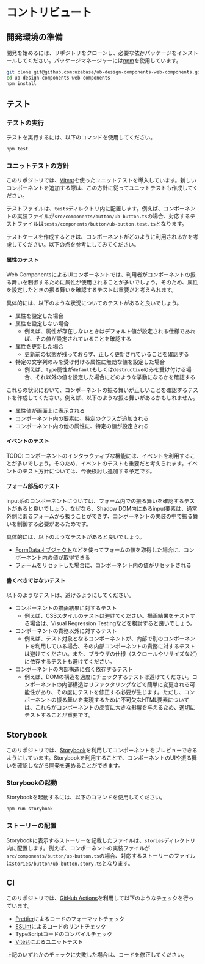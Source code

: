 # コントリビュート

## 開発環境の準備

開発を始めるには、リポジトリをクローンし、必要な依存パッケージをインストールしてください。パッケージマネージャーには[npm](https://www.npmjs.com/)を使用しています。

```sh
git clone git@github.com:uzabase/ub-design-components-web-components.git
cd ub-design-components-web-components
npm install
```

## テスト

### テストの実行

テストを実行するには、以下のコマンドを使用してください。

```sh
npm test
```

### ユニットテストの方針

このリポジトリでは、[Vitest](https://vitest.dev/)を使ったユニットテストを導入しています。新しいコンポーネントを追加する際は、この方針に従ってユニットテストも作成してください。

テストファイルは、`tests`ディレクトリ内に配置します。例えば、コンポーネントの実装ファイルが`src/components/button/ub-button.ts`の場合、対応するテストファイルは`tests/components/button/ub-button.test.ts`となります。

テストケースを作成するときは、コンポーネントがどのように利用されるかを考慮してください。以下の点を参考にしてみてください。

#### 属性のテスト

Web ComponentsによるUIコンポーネントでは、利用者がコンポーネントの振る舞いを制御するために属性が使用されることが多いでしょう。そのため、属性を設定したときの振る舞いを確認するテストは重要だと考えられます。

具体的には、以下のような状況についてのテストがあると良いでしょう。

- 属性を設定した場合
- 属性を設定しない場合
  - 例えば、属性が存在しないときはデフォルト値が設定される仕様であれば、その値が設定されていることを確認する
- 属性を更新した場合
  - 更新前の状態が残っておらず、正しく更新されていることを確認する
- 特定の文字列のみを受け付ける属性に無効な値を設定した場合
  - 例えば、`type`属性が`default`もしくは`destructive`のみを受け付ける場合、それ以外の値を設定した場合にどのような挙動になるかを確認する

これらの状況において、コンポーネントの振る舞いが正しいことを確認するテストを作成してください。例えば、以下のような振る舞いがあるかもしれません。

- 属性値が画面上に表示される
- コンポーネント内の要素に、特定のクラスが追加される
- コンポーネント内の他の属性に、特定の値が設定される

#### イベントのテスト

TODO: コンポーネントのインタラクティブな機能には、イベントを利用することが多いでしょう。そのため、イベントのテストも重要だと考えられます。イベントのテスト方針については、今後検討し追加する予定です。

#### フォーム部品のテスト

input系のコンポーネントについては、フォーム内での振る舞いを確認するテストがあると良いでしょう。なぜなら、Shadow DOM内にあるinput要素は、通常外側にあるフォームから扱うことができず、コンポーネントの実装の中で振る舞いを制御する必要があるためです。

具体的には、以下のようなテストがあると良いでしょう。

- [FormDataオブジェクト](https://developer.mozilla.org/ja/docs/Web/API/XMLHttpRequest_API/Using_FormData_Objects#html_%E3%83%95%E3%82%A9%E3%83%BC%E3%83%A0%E3%81%8B%E3%82%89_formdata_%E3%82%AA%E3%83%96%E3%82%B8%E3%82%A7%E3%82%AF%E3%83%88%E3%82%92%E5%8F%96%E3%82%8A%E5%87%BA%E3%81%99)などを使ってフォームの値を取得した場合に、コンポーネント内の値が取得できる
- フォームをリセットした場合に、コンポーネント内の値がリセットされる

#### 書くべきではないテスト

以下のようなテストは、避けるようにしてください。

- コンポーネントの描画結果に対するテスト
  - 例えば、CSSスタイルのテストは避けてください。描画結果をテストする場合は、Visual Regression Testingなどを検討すると良いでしょう。
- コンポーネントの責務以外に対するテスト
  - 例えば、テスト対象となるコンポーネントが、内部で別のコンポーネントを利用している場合、その内部コンポーネントの責務に対するテストは避けてください。また、ブラウザの仕様（スクロールやリサイズなど）に依存するテストも避けてください。
- コンポーネントの内部構造に強く依存するテスト
  - 例えば、DOMの構造を過度にチェックするテストは避けてください。コンポーネントの内部構造はリファクタリングなどで簡単に変更される可能性があり、その度にテストを修正する必要が生じます。ただし、コンポーネントの振る舞いを実現するために不可欠なHTML要素については、これらがコンポーネントの品質に大きな影響を与えるため、適切にテストすることが重要です。

## Storybook

このリポジトリでは、[Storybook](https://storybook.js.org/)を利用してコンポーネントをプレビューできるようにしています。Storybookを利用することで、コンポーネントのUIや振る舞いを確認しながら開発を進めることができます。

### Storybookの起動

Storybookを起動するには、以下のコマンドを使用してください。

```sh
npm run storybook
```

### ストーリーの配置

Storybookに表示するストーリーを記載したファイルは、`stories`ディレクトリ内に配置します。例えば、コンポーネントの実装ファイルが`src/components/button/ub-button.ts`の場合、対応するストーリーのファイルは`stories/button/ub-button.story.ts`となります。

## CI

このリポジトリでは、[GitHub Actions](https://github.com/features/actions)を利用して以下のようなチェックを行っています。

- [Prettier](https://prettier.io/)によるコードのフォーマットチェック
- [ESLint](https://eslint.org/)によるコードのリントチェック
- TypeScriptコードのコンパイルチェック
- [Vitest](https://vitest.dev/)によるユニットテスト

上記のいずれかのチェックに失敗した場合は、コードを修正してください。
